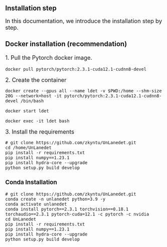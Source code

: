 ## Installation step
<font size=4> In this documentation, we introduce the installation step by step.

### Docker installation (recommendation)
<font size=4>1. Pull the Pytorch docker image.

<font size=3>

```Shell
docker pull pytorch/pytorch:2.3.1-cuda12.1-cudnn8-devel
```

<font size=4>2. Create the container

<font size=3>

```Shell
docker create --gpus all --name ldet -v $PWD:/home --shm-size 20G --network=host -it pytorch/pytorch:2.3.1-cuda12.1-cudnn8-devel /bin/bash

docker start ldet

docker exec -it ldet bash
```

<font size=4>3. Install the requirements

<font size=3>

```Shell
# git clone https://github.com/zkyntu/UnLanedet.git
cd /home/UnLanedet
pip install -r requirements.txt
pip install numpy==1.23.1
pip install hydra-core --upgrade
python setup.py build develop
```

### Conda Installation
<font size=3>

```Shell
# git clone https://github.com/zkyntu/UnLanedet.git
conda create -n unlanedet python=3.9 -y
conda activate unlanedet
conda install pytorch==2.3.1 torchvision==0.18.1 torchaudio==2.3.1 pytorch-cuda=12.1 -c pytorch -c nvidia
cd UnLanedet
pip install -r requirements.txt
pip install numpy==1.23.1
pip install hydra-core --upgrade
python setup.py build develop
```
